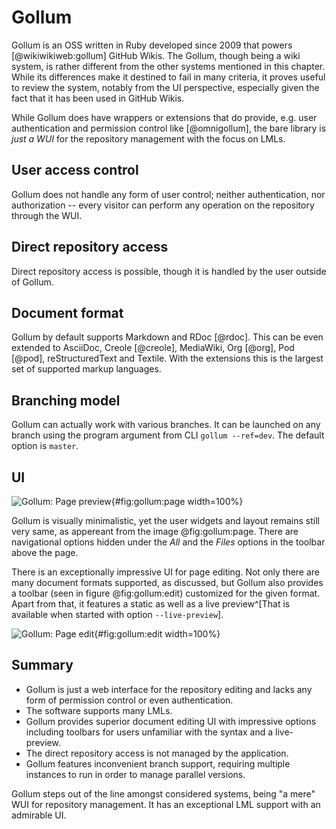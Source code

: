 # Gollum

Gollum is an OSS written in Ruby developed since 2009 that powers [@wikiwikiweb:gollum] GitHub Wikis.
The Gollum, though being a wiki system, is rather different from the other systems mentioned in this chapter.
While its differences make it destined to fail in many criteria, it proves useful to review the system, notably from the UI perspective, especially given the fact that it has been used in GitHub Wikis.

While Gollum does have wrappers or extensions that do provide, e.g. user authentication and permission control like [@omnigollum], the bare library is _just a WUI_ for the repository management with the focus on LMLs.

## User access control

Gollum does not handle any form of user control; neither authentication, nor authorization -- every visitor can perform any operation on the repository through the WUI.

## Direct repository access

Direct repository access is possible, though it is handled by the user outside of Gollum.

## Document format

Gollum by default supports Markdown and RDoc [@rdoc].
This can be even extended to AsciiDoc, Creole [@creole], MediaWiki, Org [@org], Pod [@pod], reStructuredText and Textile. With the extensions this is the largest set of supported markup languages.

## Branching model

Gollum can actually work with various branches.
It can be launched on any branch using the program argument from CLI `gollum --ref=dev`.
The default option is `master`.

## UI

![Gollum: Page preview](./src/assets/images/gollum-page){#fig:gollum:page width=100%}

Gollum is visually minimalistic, yet the user widgets and layout remains still very same, as appereant from the image @fig:gollum:page.
There are navigational options hidden under the _All_ and the _Files_ options in the toolbar above the page.

There is an exceptionally impressive UI for page editing.
Not only there are many document formats supported, as discussed, but Gollum also provides a toolbar (seen in figure @fig:gollum:edit) customized for the given format.
Apart from that, it features a static as well as a live preview^[That is available when started with option `--live-preview`].

![Gollum: Page edit](./src/assets/images/gollum-edit){#fig:gollum:edit width=100%}

## Summary

- Gollum is just a web interface for the repository editing and lacks any form of permission control or even authentication.
- The software supports many LMLs.
- Gollum provides superior document editing UI with impressive options including toolbars for users unfamiliar with the syntax and a live-preview.
- The direct repository access is not managed by the application.
- Gollum features inconvenient branch support, requiring multiple instances to run in order to manage parallel versions.

Gollum steps out of the line amongst considered systems, being "a mere" WUI for repository management.
It has an exceptional LML support with an admirable UI.
